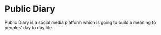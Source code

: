 # Public Diary

Public Diary is a social media platform which is going to build a meaning to peoples' day to day life.